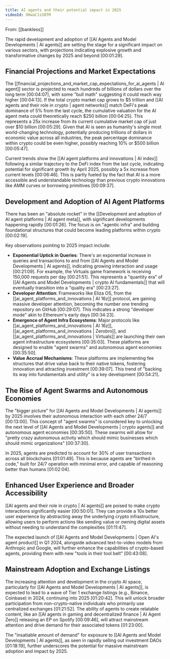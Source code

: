 ```yaml
---
title: AI agents and their potential impact in 2025
videoId: OHwaC1sSBTM
---
```


From: [[bankless]] <br/> 

The rapid development and adoption of [[AI Agents and Model Developments | AI agents]] are setting the stage for a significant impact on various sectors, with projections indicating explosive growth and transformative changes by 2025 and beyond <a class="yt-timestamp" data-t="00:01:29">[00:01:29]</a>.

## Financial Projections and Market Expectations
The [[financial_projections_and_market_cap_expectations_for_ai_agents | AI agent]] sector is projected to reach hundreds of billions of dollars over the long term <a class="yt-timestamp" data-t="00:04:07">[00:04:07]</a>, with some "bull math" suggesting it could reach way higher <a class="yt-timestamp" data-t="00:04:13">[00:04:13]</a>. If the total crypto market cap grows to $5 trillion and [[AI agents and their role in crypto | agent networks]] match DeFi's peak dominance of 5% from the last cycle, the cumulative valuation for the AI agent meta could theoretically reach $250 billion <a class="yt-timestamp" data-t="00:04:25">[00:04:25]</a>. This represents a 25x increase from its current cumulative market cap of just over $10 billion <a class="yt-timestamp" data-t="00:05:29">[00:05:29]</a>. Given that AI is seen as humanity's single most world-changing technology, potentially producing trillions of dollars in economic value across all industries, the peak percentage dominance within crypto could be even higher, possibly reaching 10% or $500 billion <a class="yt-timestamp" data-t="00:05:47">[00:05:47]</a>.

Current trends show the [[AI agent platforms and innovations | AI index]] following a similar trajectory to the DeFi index from the last cycle, indicating potential for significant growth by April 2025, possibly a 5x increase from current levels <a class="yt-timestamp" data-t="00:06:46">[00:06:46]</a>. This is partly fueled by the fact that AI is a more accessible and understandable technology than previous crypto innovations like AMM curves or borrowing primitives <a class="yt-timestamp" data-t="00:09:37">[00:09:37]</a>.

## Development and Adoption of AI Agent Platforms
There has been an "absolute rocket" in the [[Development and adoption of AI agent platforms | AI agent meta]], with significant developments happening rapidly <a class="yt-timestamp" data-t="00:01:26">[00:01:26]</a>. The focus is on "agentic infra" and building foundational structures that could become leading platforms within crypto <a class="yt-timestamp" data-t="00:02:19">[00:02:19]</a>.

Key observations pointing to 2025 impact include:
*   **Exponential Uptick in Queries**: There's an exponential increase in queries and transactions to and from [[AI Agents and Model Developments | AI agents]], indicating growing interaction and usage <a class="yt-timestamp" data-t="00:21:09">[00:21:09]</a>. For example, the Virtuals game framework is receiving 150,000 requests per day <a class="yt-timestamp" data-t="00:21:51">[00:21:51]</a>. This represents a "quantity era" of [[AI Agents and Model Developments | crypto AI fundamentals]] that will eventually transition into a "quality era" <a class="yt-timestamp" data-t="00:23:27">[00:23:27]</a>.
*   **Developer Attention**: Frameworks like Eliza OS, from the [[ai_agent_platforms_and_innovations | AI 16z]] protocol, are gaining massive developer attention, becoming the number one trending repository on GitHub <a class="yt-timestamp" data-t="00:29:07">[00:29:07]</a>. This indicates a strong "developer mode" akin to Ethereum's early days <a class="yt-timestamp" data-t="00:34:23">[00:34:23]</a>.
*   **Emergence of Agent Infra Ecosystems**: Major protocols like [[ai_agent_platforms_and_innovations | AI 16z]], [[ai_agent_platforms_and_innovations | Zerobro]], and [[ai_agent_platforms_and_innovations | Virtuals]] are launching their own agent infrastructure ecosystems <a class="yt-timestamp" data-t="00:35:03">[00:35:03]</a>. These platforms are designed to enable "agent swarms" and autonomous agent economies <a class="yt-timestamp" data-t="00:35:50">[00:35:50]</a>.
*   **Value Accrual Mechanisms**: These platforms are implementing fee structures that drive value back to their native tokens, fostering innovation and attracting investment <a class="yt-timestamp" data-t="00:39:07">[00:39:07]</a>. This trend of "backing its way into fundamentals and utility" is a key development <a class="yt-timestamp" data-t="00:54:21">[00:54:21]</a>.

## The Rise of Agent Swarms and Autonomous Economies
The "bigger picture" for [[AI Agents and Model Developments | AI agents]] by 2025 involves their autonomous interaction with each other 24/7 <a class="yt-timestamp" data-t="00:13:00">[00:13:00]</a>. This concept of "agent swarms" is considered key to unlocking the next level of [[AI Agents and Model Developments | crypto agents]] and autonomous agent economies <a class="yt-timestamp" data-t="00:35:50">[00:35:50]</a>. These swarms will allow for "pretty crazy autonomous activity which should mimic businesses which should mimic organizations" <a class="yt-timestamp" data-t="00:37:30">[00:37:30]</a>.

In 2025, agents are predicted to account for 30% of user transactions across all blockchains <a class="yt-timestamp" data-t="01:01:49">[01:01:49]</a>. This is because agents are "birthed in code," built for 24/7 operation with minimal error, and capable of reasoning better than humans <a class="yt-timestamp" data-t="01:02:04">[01:02:04]</a>.

## Enhanced User Experience and Broader Accessibility
[[AI agents and their role in crypto | AI agents]] are poised to make crypto interactions significantly easier <a class="yt-timestamp" data-t="00:50:01">[00:50:01]</a>. They can provide a 10x better user experience by abstracting away the underlying crypto infrastructure, allowing users to perform actions like sending value or owning digital assets without needing to understand the complexities <a class="yt-timestamp" data-t="01:11:47">[01:11:47]</a>.

The expected launch of [[AI Agents and Model Developments | Open AI's agent product]] in Q1 2024, alongside advanced text-to-video models from Anthropic and Google, will further enhance the capabilities of crypto-based agents, providing them with new "tools in their tool belt" <a class="yt-timestamp" data-t="00:43:08">[00:43:08]</a>.

## Mainstream Adoption and Exchange Listings
The increasing attention and development in the crypto AI space, particularly for [[AI Agents and Model Developments | AI agents]], is expected to lead to a wave of Tier 1 exchange listings (e.g., Binance, Coinbase) in 2024, continuing into 2025 <a class="yt-timestamp" data-t="01:20:42">[01:20:42]</a>. This will unlock broader participation from non-crypto-native individuals who primarily use centralized exchanges <a class="yt-timestamp" data-t="01:21:52">[01:21:52]</a>. The ability of agents to create relatable content, like an [[AI agents in gaming and decentralized finance | AI Agent Zero]] releasing an EP on Spotify <a class="yt-timestamp" data-t="00:09:46">[00:09:46]</a>, will attract mainstream attention and drive demand for their associated tokens <a class="yt-timestamp" data-t="01:23:00">[01:23:00]</a>.

The "insatiable amount of demand" for exposure to [[AI Agents and Model Developments | AI agents]], as seen in rapidly selling out investment DAOs <a class="yt-timestamp" data-t="01:18:19">[01:18:19]</a>, further underscores the potential for massive mainstream adoption and impact by 2025.